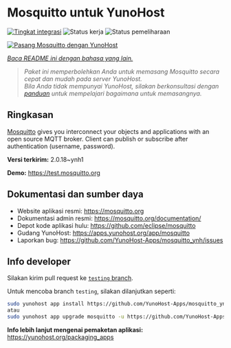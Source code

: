 <!--
N.B.: README ini dibuat secara otomatis oleh <https://github.com/YunoHost/apps/tree/master/tools/readme_generator>
Ini TIDAK boleh diedit dengan tangan.
-->

# Mosquitto untuk YunoHost

[![Tingkat integrasi](https://apps.yunohost.org/badge/integration/mosquitto)](https://ci-apps.yunohost.org/ci/apps/mosquitto/)
![Status kerja](https://apps.yunohost.org/badge/state/mosquitto)
![Status pemeliharaan](https://apps.yunohost.org/badge/maintained/mosquitto)

[![Pasang Mosquitto dengan YunoHost](https://install-app.yunohost.org/install-with-yunohost.svg)](https://install-app.yunohost.org/?app=mosquitto)

*[Baca README ini dengan bahasa yang lain.](./ALL_README.md)*

> *Paket ini memperbolehkan Anda untuk memasang Mosquitto secara cepat dan mudah pada server YunoHost.*  
> *Bila Anda tidak mempunyai YunoHost, silakan berkonsultasi dengan [panduan](https://yunohost.org/install) untuk mempelajari bagaimana untuk memasangnya.*

## Ringkasan

[Mosquitto](https://mosquitto.org/) gives you interconnect your objects and applications with an open source MQTT broker. Client can publish or subscribe after authentication (username, password).


**Versi terkirim:** 2.0.18~ynh1

**Demo:** <https://test.mosquitto.org>
## Dokumentasi dan sumber daya

- Website aplikasi resmi: <https://mosquitto.org>
- Dokumentasi admin resmi: <https://mosquitto.org/documentation/>
- Depot kode aplikasi hulu: <https://github.com/eclipse/mosquitto>
- Gudang YunoHost: <https://apps.yunohost.org/app/mosquitto>
- Laporkan bug: <https://github.com/YunoHost-Apps/mosquitto_ynh/issues>

## Info developer

Silakan kirim pull request ke [`testing` branch](https://github.com/YunoHost-Apps/mosquitto_ynh/tree/testing).

Untuk mencoba branch `testing`, silakan dilanjutkan seperti:

```bash
sudo yunohost app install https://github.com/YunoHost-Apps/mosquitto_ynh/tree/testing --debug
atau
sudo yunohost app upgrade mosquitto -u https://github.com/YunoHost-Apps/mosquitto_ynh/tree/testing --debug
```

**Info lebih lanjut mengenai pemaketan aplikasi:** <https://yunohost.org/packaging_apps>
